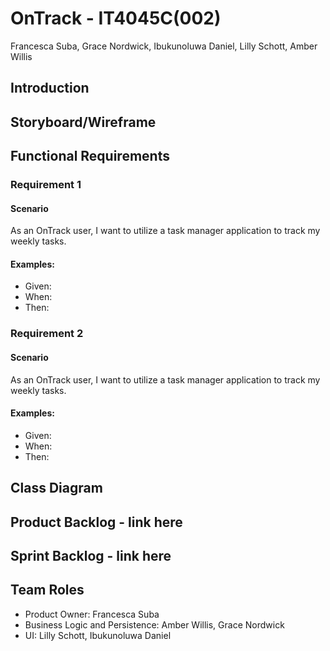 # OnTrack - IT4045C(002)
Francesca Suba, Grace Nordwick, Ibukunoluwa Daniel, Lilly Schott, Amber Willis
## Introduction
## Storyboard/Wireframe
## Functional Requirements
### Requirement 1
#### Scenario
As an OnTrack user, I want to utilize a task manager application to track my weekly tasks. 
#### Examples:
- Given:
- When:
- Then:
### Requirement 2
#### Scenario
As an OnTrack user, I want to utilize a task manager application to track my weekly tasks. 
#### Examples:
- Given:
- When:
- Then:
## Class Diagram
## Product Backlog - link here
## Sprint Backlog - link here
## Team Roles
- Product Owner: Francesca Suba
- Business Logic and Persistence: Amber Willis, Grace Nordwick
- UI: Lilly Schott, Ibukunoluwa Daniel
